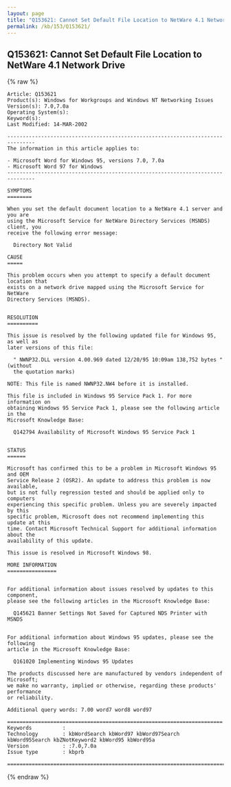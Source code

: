 ```yaml
---
layout: page
title: "Q153621: Cannot Set Default File Location to NetWare 4.1 Network Drive"
permalink: /kb/153/Q153621/
---
```


## Q153621: Cannot Set Default File Location to NetWare 4.1 Network Drive

{% raw %}

	Article: Q153621
	Product(s): Windows for Workgroups and Windows NT Networking Issues
	Version(s): 7.0,7.0a
	Operating System(s): 
	Keyword(s): 
	Last Modified: 14-MAR-2002
	
	-------------------------------------------------------------------------------
	The information in this article applies to:
	
	- Microsoft Word for Windows 95, versions 7.0, 7.0a 
	- Microsoft Word 97 for Windows 
	-------------------------------------------------------------------------------
	
	SYMPTOMS
	========
	
	When you set the default document location to a NetWare 4.1 server and you are
	using the Microsoft Service for NetWare Directory Services (MSNDS) client, you
	receive the following error message:
	
	  Directory Not Valid
	
	CAUSE
	=====
	
	This problem occurs when you attempt to specify a default document location that
	exists on a network drive mapped using the Microsoft Service for NetWare
	Directory Services (MSNDS).
	
	
	RESOLUTION
	==========
	
	This issue is resolved by the following updated file for Windows 95, as well as
	later versions of this file:
	
	  " NWNP32.DLL version 4.00.969 dated 12/20/95 10:09am 138,752 bytes " (without
	  the quotation marks)
	
	NOTE: This file is named NWNP32.NW4 before it is installed.
	
	This file is included in Windows 95 Service Pack 1. For more information on
	obtaining Windows 95 Service Pack 1, please see the following article in the
	Microsoft Knowledge Base:
	
	  Q142794 Availability of Microsoft Windows 95 Service Pack 1
	
	
	STATUS
	======
	
	Microsoft has confirmed this to be a problem in Microsoft Windows 95 and OEM
	Service Release 2 (OSR2). An update to address this problem is now available,
	but is not fully regression tested and should be applied only to computers
	experiencing this specific problem. Unless you are severely impacted by this
	specific problem, Microsoft does not recommend implementing this update at this
	time. Contact Microsoft Technical Support for additional information about the
	availability of this update.
	
	This issue is resolved in Microsoft Windows 98.
	
	MORE INFORMATION
	================
	
	
	For additional information about issues resolved by updates to this component,
	please see the following articles in the Microsoft Knowledge Base:
	
	  Q145621 Banner Settings Not Saved for Captured NDS Printer with MSNDS
	
	
	For additional information about Windows 95 updates, please see the following
	article in the Microsoft Knowledge Base:
	
	  Q161020 Implementing Windows 95 Updates
	
	The products discussed here are manufactured by vendors independent of Microsoft;
	we make no warranty, implied or otherwise, regarding these products' performance
	or reliability.
	
	Additional query words: 7.00 word7 word8 word97
	
	======================================================================
	Keywords          :  
	Technology        : kbWordSearch kbWord97 kbWord97Search kbWord95Search kbZNotKeyword2 kbWord95 kbWord95a
	Version           : :7.0,7.0a
	Issue type        : kbprb
	
	=============================================================================
	

{% endraw %}
